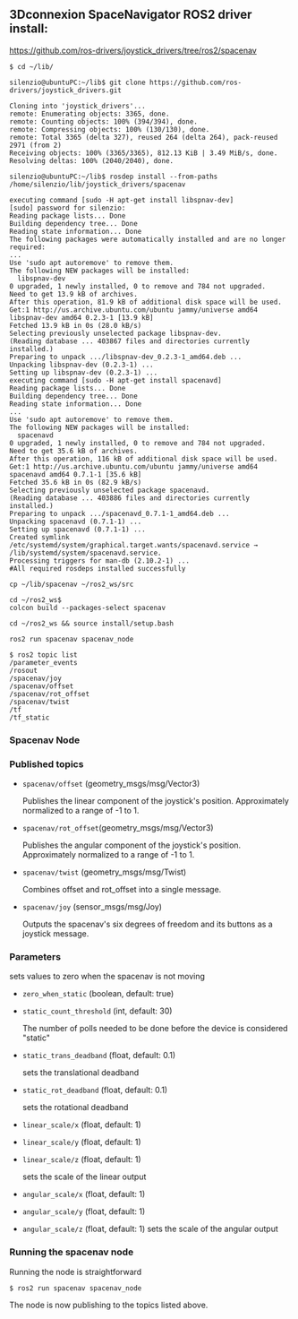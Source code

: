 ## 3Dconnexion SpaceNavigator ROS2 driver install:

https://github.com/ros-drivers/joystick_drivers/tree/ros2/spacenav


```
$ cd ~/lib/
```

```
silenzio@ubuntuPC:~/lib$ git clone https://github.com/ros-drivers/joystick_drivers.git
```

```
Cloning into 'joystick_drivers'...
remote: Enumerating objects: 3365, done.
remote: Counting objects: 100% (394/394), done.
remote: Compressing objects: 100% (130/130), done.
remote: Total 3365 (delta 327), reused 264 (delta 264), pack-reused 2971 (from 2)
Receiving objects: 100% (3365/3365), 812.13 KiB | 3.49 MiB/s, done.
Resolving deltas: 100% (2040/2040), done.
```
```
silenzio@ubuntuPC:~/lib$ rosdep install --from-paths /home/silenzio/lib/joystick_drivers/spacenav
```
```
executing command [sudo -H apt-get install libspnav-dev]
[sudo] password for silenzio: 
Reading package lists... Done
Building dependency tree... Done
Reading state information... Done
The following packages were automatically installed and are no longer required:
...
Use 'sudo apt autoremove' to remove them.
The following NEW packages will be installed:
  libspnav-dev
0 upgraded, 1 newly installed, 0 to remove and 784 not upgraded.
Need to get 13.9 kB of archives.
After this operation, 81.9 kB of additional disk space will be used.
Get:1 http://us.archive.ubuntu.com/ubuntu jammy/universe amd64 libspnav-dev amd64 0.2.3-1 [13.9 kB]
Fetched 13.9 kB in 0s (28.0 kB/s)       
Selecting previously unselected package libspnav-dev.
(Reading database ... 403867 files and directories currently installed.)
Preparing to unpack .../libspnav-dev_0.2.3-1_amd64.deb ...
Unpacking libspnav-dev (0.2.3-1) ...
Setting up libspnav-dev (0.2.3-1) ...
executing command [sudo -H apt-get install spacenavd]
Reading package lists... Done
Building dependency tree... Done
Reading state information... Done
...
Use 'sudo apt autoremove' to remove them.
The following NEW packages will be installed:
  spacenavd
0 upgraded, 1 newly installed, 0 to remove and 784 not upgraded.
Need to get 35.6 kB of archives.
After this operation, 116 kB of additional disk space will be used.
Get:1 http://us.archive.ubuntu.com/ubuntu jammy/universe amd64 spacenavd amd64 0.7.1-1 [35.6 kB]
Fetched 35.6 kB in 0s (82.9 kB/s)   
Selecting previously unselected package spacenavd.
(Reading database ... 403886 files and directories currently installed.)
Preparing to unpack .../spacenavd_0.7.1-1_amd64.deb ...
Unpacking spacenavd (0.7.1-1) ...
Setting up spacenavd (0.7.1-1) ...
Created symlink /etc/systemd/system/graphical.target.wants/spacenavd.service → /lib/systemd/system/spacenavd.service.
Processing triggers for man-db (2.10.2-1) ...
#All required rosdeps installed successfully
```

```
cp ~/lib/spacenav ~/ros2_ws/src
```

```
cd ~/ros2_ws$
colcon build --packages-select spacenav
```

```
cd ~/ros2_ws && source install/setup.bash
```

```
ros2 run spacenav spacenav_node
```

```
$ ros2 topic list
/parameter_events
/rosout
/spacenav/joy
/spacenav/offset
/spacenav/rot_offset
/spacenav/twist
/tf
/tf_static
```



### Spacenav Node
### Published topics
* `spacenav/offset` (geometry_msgs/msg/Vector3)

   Publishes the linear component of the joystick's position. Approximately normalized to a range of -1 to 1.
* `spacenav/rot_offset`(geometry_msgs/msg/Vector3)

   Publishes the angular component of the joystick's position. Approximately normalized to a range of -1 to 1.
* `spacenav/twist` (geometry_msgs/msg/Twist)

   Combines offset and rot_offset into a single message.
* `spacenav/joy` (sensor_msgs/msg/Joy)

   Outputs the spacenav's six degrees of freedom and its buttons as a joystick message.

### Parameters
   sets values to zero when the spacenav is not moving
* `zero_when_static` (boolean, default: true)
* `static_count_threshold` (int, default: 30)

   The number of polls needed to be done before the device is considered "static"
* `static_trans_deadband` (float, default: 0.1)

   sets the translational deadband
* `static_rot_deadband` (float, default: 0.1)

   sets the rotational deadband
* `linear_scale/x` (float, default: 1)
* `linear_scale/y` (float, default: 1)
* `linear_scale/z` (float, default: 1)

   sets the scale of the linear output
* `angular_scale/x` (float, default: 1)
* `angular_scale/y` (float, default: 1)
* `angular_scale/z` (float, default: 1)
   sets the scale of the angular output

### Running the spacenav node

Running the node is straightforward
```
$ ros2 run spacenav spacenav_node
```
The node is now publishing to the topics listed above.

